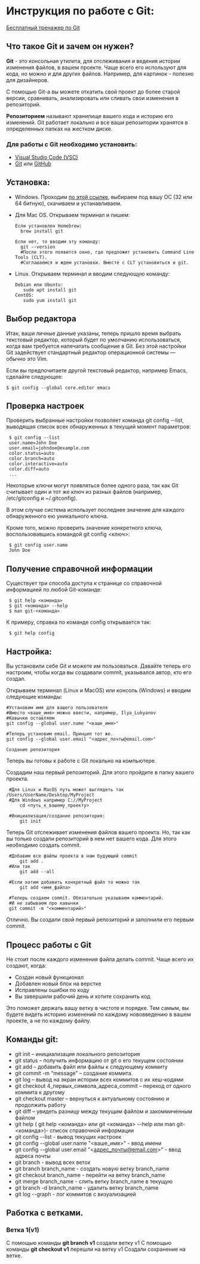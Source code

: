 # Инструкция по работе с Git:

[Бесплатный тренажер по Git](https://learngitbranching.js.org/)

## Что такое Git и зачем он нужен?

**Git** - это консольная утилита, для отслеживания и ведения истории изменения файлов, в вашем проекте. Чаще всего его используют для кода, но можно и для других файлов. Например, для картинок - полезно для дизайнеров.

С помощью Git-a вы можете откатить свой проект до более старой версии, сравнивать, анализировать или сливать свои изменения в репозиторий.

**Репозиторием** называют хранилище вашего кода и историю его изменений. Git работает локально и все ваши репозитории хранятся в определенных папках на жестком диске.

### Для работы с Git необходимо установить:

* [Visual Studio Code (VSC)](https://code.visualstudio.com/)
* [Git](https://git-scm.com/) или [GitHub]( http://windows.github.com)

## Установка:

* Windows. Проходим [по этой ссылке](https://git-scm.com/), выбираем под вашу ОС (32 или 64 битную), скачиваем и устанавливаем.

* Для Mac OS. Открываем терминал и пишем:

      Если установлен Homebrew: 
        brew install git

      Если нет, то вводим эту команду: 
        git --version
        #После этого появится окно, где предложит установить Command Line Tools (CLT).
        #Соглашаемся и ждем установки. Вместе с CLT установиться и git.

* Linux. Открываем терминал и вводим следующую команду:

      Debian или Ubuntu: 
         sudo apt install git
      CentOS: 
         sudo yum install git

## Выбор редактора

Итак, ваши личные данные указаны, теперь пришло время выбрать текстовый редактор, который будет по умолчанию использоваться, когда вам требуется напечатать сообщение в Git. Без этой настройки Git задействует стандартный редактор операционной системы — обычно это Vim. 

Если вы предпочитаете другой текстовый редактор, например Emacs, сделайте следующее:

    $ git config --global core.editor emacs

## Проверка настроек

Проверить выбранные настройки позволяет команда git config --list, выводящая список всех обнаруженных в текущий момент параметров:

     $ git config --list
     user.name=John Doe
     user.email=johndoe@example.com
     color.status=auto
     color.branch=auto
     color.interactive=auto
     color.diff=auto
     ...

Некоторые ключи могут появляться более одного раза, так как Git считывает один и тот же ключ из разных файлов (например, /etc/gitconfig и ~/.gitconfig).

В этом случае система использует последнее значение для каждого обнаруженного ею уникального ключа.

Кроме того, можно проверить значение конкретного ключа, воспользовавшись командой git config <ключ>:

     $ git config user.name
     John Doe

## Получение справочной информации

Существует три способа доступа к странице со справочной информацией по любой Git-команде:

     $ git help <команда>
     $ git <команда> --help
     $ man git-<команда>

К примеру, справка по команде config открывается так:

     $ git help config

## Настройка:

Вы установили себе Git и можете им пользоваться. Давайте теперь его настроим, чтобы когда вы создавали commit, указывался автор, кто его создал.

Открываем терминал (Linux и MacOS) или консоль (Windows) и вводим следующие команды:

    #Установим имя для вашего пользователя
    #Вместо <ваше_имя> можно ввести, например, Ilya_Lukyanov
    #Кавычки оставляем
    git config --global user.name "<ваше_имя>"

    #Теперь установим email. Принцип тот же.
    git config --global user.email "<адрес_почты@email.com>"

    Создание репозитория
Теперь вы готовы к работе с Git локально на компьютере.

Создадим наш первый репозиторий. Для этого пройдите в папку вашего проекта.

     #Для Linux и MacOS путь может выглядеть так /Users/UserName/Desktop/MyProject
     #Для Windows например С://MyProject
         cd <путь_к_вашему_проекту>

     #Инициализация/создание репозитория:
         git init
Теперь Git отслеживает изменения файлов вашего проекта. Но, так как вы только создали репозиторий в нем нет вашего кода. Для этого необходимо создать commit.

     #Добавим все файлы проекта в нам будующий commit
         git add .
     #Или так
         git add --all

     #Если хотим добавить конкретный файл то можно так
         git add <имя_файла> 

     #Теперь создаем commit. Обязательно указываем комментарий.
     #И не забываем про кавычки
     git commit -m "<комментарий>"

Отлично. Вы создали свой первый репозиторий и заполнили его первым commit.

## Процесс работы с Git

Не стоит после каждого изменения файла делать commit. Чаще всего их создают, когда:

* Создан новый функционал
* Добавлен новый блок на верстке
* Исправлены ошибки по коду
* Вы завершили рабочий день и хотите сохранить код

Это поможет держать вашу ветку в чистоте и порядке. Тем самым, вы будете видеть историю изменений по каждому нововведению в вашем проекте, а не по каждому файлу.


## Команды git:

* git init – инициализация локального репозитория
* git status – получить информацию от git о его текущем состоянии
* git add – добавить файл или файлы к следующему коммиту 
* git commit -m “message” – создание коммита.
* git log – вывод на экран истории всех коммитов с их хеш-кодами
* git checkout 4_первых_символа_адреса_commit – переход от одного коммита к другому
* git checkout master – вернуться к актуальному состоянию и продолжить работу
* git diff – увидеть разницу между текущим файлом и закоммиченным файлом
* git help ( git help <команда> или git <команда> --help или man git-<команда>)- список справочной информации
* git config --list - вывод текущих настроек
* git config --global user.name "<ваше_имя>" - ввод имени
* git config --global user.email "<адрес_почты@email.com>" - ввод адреса почты
* git branch - вывод всех веток
* git branch branch_name - создать новую ветку branch_name
* git checkout branch_name - перейти на ветку branch_name
* git merge branch_name - слить ветку branch_name в текущую
* git branch -d branch_name - удалить ветку branch_name
* git log --graph - лог коммитов с визуализацией

## Работка с ветками.

### Ветка 1(v1)

С помощью команды **git branch v1** создали ветку v1
С помощью команды **git checkout v1** перешли на ветку v1
Создали сохранение на ветке.
